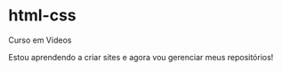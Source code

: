 # html-css
 Curso em Videos

 Estou aprendendo a criar sites e agora vou gerenciar meus repositórios!
